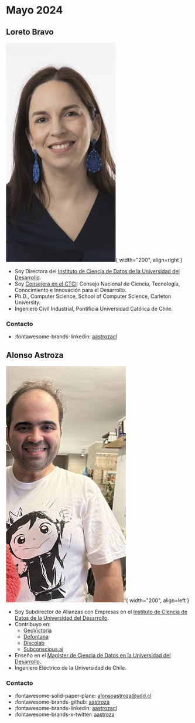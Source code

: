 # Mayo 2024

## Loreto Bravo

![Loreto](../assets/images/loreto.png){ width="200", align=right }

* Soy Directora del [Instituto de Ciencia de Datos de la Universidad del Desarrollo](https://ingenieria.udd.cl/data-science/persona/dra-loreto-bravo).
* Soy [Consejera en el CTCI](https://consejoctci.cl/miembros-del-consejo/): Consejo Nacional de Ciencia, Tecnología, Conocimiento e Innovación para el Desarrollo.
* Ph.D., Computer Science, School of Computer Science, Carleton University.
* Ingeniero Civil Industrial, Pontificia Universidad Católica de Chile.

### Contacto

* :fontawesome-brands-linkedin: [aastrozacl](https://www.linkedin.com/in/loreto-bravo)

## Alonso Astroza

![Alonso](../assets/images/alonso.png){ width="200", align=left }

* Soy Subdirector de Alianzas con Empresas en el [Instituto de Ciencia de Datos de la Universidad del Desarrollo](https://ingenieria.udd.cl/persona/alonso-astroza-tagle/).
* Contribuyo en:
    * [GeoVictoria](https://www.geovictoria.com)
    * [Defontana](https://www.defontana.com)
    * [Discolab](https://www.discolab.cl)
    * [Subconscious.ai](https://www.subconscious.ai/)
* Enseño en el [Magister de Ciencia de Datos en la Universidad del Desarrollo](https://ingenieria.udd.cl/postgrado/magister-en-data-science/profesores/).
* Ingeniero Eléctrico de la Universidad de Chile.

### Contacto

* :fontawesome-solid-paper-plane: alonsoastroza@udd.cl
* :fontawesome-brands-github: [aastroza](https://github.com/aastroza)
* :fontawesome-brands-linkedin: [aastrozacl](https://www.linkedin.com/in/aastrozacl/)
* :fontawesome-brands-x-twitter: [aastroza](https://twitter.com/aastroza)